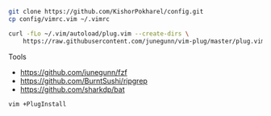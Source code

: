 ```sh
git clone https://github.com/KishorPokharel/config.git
cp config/vimrc.vim ~/.vimrc
```

```sh
curl -fLo ~/.vim/autoload/plug.vim --create-dirs \
    https://raw.githubusercontent.com/junegunn/vim-plug/master/plug.vim
```


Tools
- https://github.com/junegunn/fzf
- https://github.com/BurntSushi/ripgrep
- https://github.com/sharkdp/bat

```
vim +PlugInstall
```
